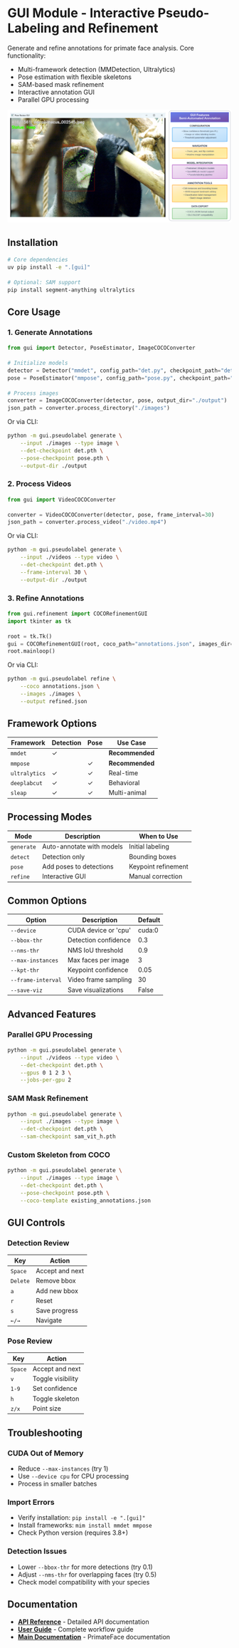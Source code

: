 # GUI Module - Interactive Pseudo-Labeling and Refinement

Generate and refine annotations for primate face analysis. Core functionality:
- Multi-framework detection (MMDetection, Ultralytics)
- Pose estimation with flexible skeletons
- SAM-based mask refinement
- Interactive annotation GUI
- Parallel GPU processing

![GUI Annotation Interface](../docs/visuals/gui.png)

## Installation

```bash
# Core dependencies
uv pip install -e ".[gui]"

# Optional: SAM support
pip install segment-anything ultralytics
```

## Core Usage

### 1. Generate Annotations

```python
from gui import Detector, PoseEstimator, ImageCOCOConverter

# Initialize models
detector = Detector("mmdet", config_path="det.py", checkpoint_path="det.pth")
pose = PoseEstimator("mmpose", config_path="pose.py", checkpoint_path="pose.pth")

# Process images
converter = ImageCOCOConverter(detector, pose, output_dir="./output")
json_path = converter.process_directory("./images")
```

Or via CLI:
```bash
python -m gui.pseudolabel generate \
    --input ./images --type image \
    --det-checkpoint det.pth \
    --pose-checkpoint pose.pth \
    --output-dir ./output
```

### 2. Process Videos

```python
from gui import VideoCOCOConverter

converter = VideoCOCOConverter(detector, pose, frame_interval=30)
json_path = converter.process_video("./video.mp4")
```

Or via CLI:
```bash
python -m gui.pseudolabel generate \
    --input ./videos --type video \
    --det-checkpoint det.pth \
    --frame-interval 30 \
    --output-dir ./output
```

### 3. Refine Annotations

```python
from gui.refinement import COCORefinementGUI
import tkinter as tk

root = tk.Tk()
gui = COCORefinementGUI(root, coco_path="annotations.json", images_dir="./images")
root.mainloop()
```

Or via CLI:
```bash
python -m gui.pseudolabel refine \
    --coco annotations.json \
    --images ./images \
    --output refined.json
```

## Framework Options

| Framework | Detection | Pose | Use Case |
|-----------|-----------|------|-------|
| `mmdet` | ✓ | | **Recommended** |
| `mmpose` | | ✓ | **Recommended** |
| `ultralytics` | ✓ | ✓ | Real-time |
| `deeplabcut` | ✓ | ✓ | Behavioral |
| `sleap` | ✓ | ✓ | Multi-animal |

## Processing Modes

| Mode | Description | When to Use |
|------|-------------|-------------|
| `generate` | Auto-annotate with models | Initial labeling |
| `detect` | Detection only | Bounding boxes |
| `pose` | Add poses to detections | Keypoint refinement |
| `refine` | Interactive GUI | Manual correction |

## Common Options

| Option | Description | Default |
|--------|-------------|---------|
| `--device` | CUDA device or 'cpu' | cuda:0 |
| `--bbox-thr` | Detection confidence | 0.3 |
| `--nms-thr` | NMS IoU threshold | 0.9 |
| `--max-instances` | Max faces per image | 3 |
| `--kpt-thr` | Keypoint confidence | 0.05 |
| `--frame-interval` | Video frame sampling | 30 |
| `--save-viz` | Save visualizations | False |

## Advanced Features

### Parallel GPU Processing
```bash
python -m gui.pseudolabel generate \
    --input ./videos --type video \
    --det-checkpoint det.pth \
    --gpus 0 1 2 3 \
    --jobs-per-gpu 2
```

### SAM Mask Refinement
```bash
python -m gui.pseudolabel generate \
    --input ./images --type image \
    --det-checkpoint det.pth \
    --sam-checkpoint sam_vit_h.pth
```

### Custom Skeleton from COCO
```bash
python -m gui.pseudolabel generate \
    --input ./images --type image \
    --det-checkpoint det.pth \
    --pose-checkpoint pose.pth \
    --coco-template existing_annotations.json
```

## GUI Controls

### Detection Review
| Key | Action |
|-----|--------|
| `Space` | Accept and next |
| `Delete` | Remove bbox |
| `a` | Add new bbox |
| `r` | Reset |
| `s` | Save progress |
| `←/→` | Navigate |

### Pose Review
| Key | Action |
|-----|--------|
| `Space` | Accept and next |
| `v` | Toggle visibility |
| `1-9` | Set confidence |
| `h` | Toggle skeleton |
| `z/x` | Point size |

## Troubleshooting

### CUDA Out of Memory
- Reduce `--max-instances` (try 1)
- Use `--device cpu` for CPU processing
- Process in smaller batches

### Import Errors
- Verify installation: `pip install -e ".[gui]"`
- Install frameworks: `mim install mmdet mmpose`
- Check Python version (requires 3.8+)

### Detection Issues
- Lower `--bbox-thr` for more detections (try 0.1)
- Adjust `--nms-thr` for overlapping faces (try 0.5)
- Check model compatibility with your species

## Documentation

- **[API Reference](../docs/api/gui.md)** - Detailed API documentation
- **[User Guide](../docs/user-guide/core-workflows/gui.md)** - Complete workflow guide
- **[Main Documentation](https://docs.primateface.studio)** - PrimateFace documentation